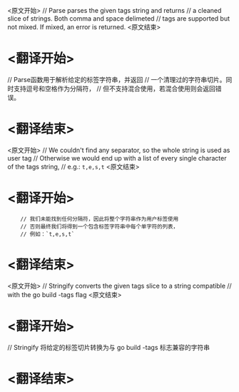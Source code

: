 
<原文开始>
// Parse parses the given tags string and returns
// a cleaned slice of strings. Both comma and space delimeted
// tags are supported but not mixed. If mixed, an error is returned.
<原文结束>

# <翻译开始>
// Parse函数用于解析给定的标签字符串，并返回
// 一个清理过的字符串切片。同时支持逗号和空格作为分隔符，
// 但不支持混合使用，若混合使用则会返回错误。
# <翻译结束>


<原文开始>
		// We couldn't find any separator, so the whole string is used as user tag
		// Otherwise we would end up with a list of every single character of the tags string,
		// e.g.: `t,e,s,t`
<原文结束>

# <翻译开始>
		// 我们未能找到任何分隔符，因此将整个字符串作为用户标签使用
		// 否则最终我们将得到一个包含标签字符串中每个单字符的列表，
		// 例如：`t,e,s,t`
# <翻译结束>


<原文开始>
// Stringify converts the given tags slice to a string compatible
// with the go build -tags flag
<原文结束>

# <翻译开始>
// Stringify 将给定的标签切片转换为与 go build -tags 标志兼容的字符串
# <翻译结束>

